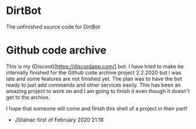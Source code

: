 # DirtBot
 The unfinished source code for DirtBot
 
# Github code archive
 This is my (Discord)[https://discordapp.com/] bot. I have tried to make be internally finished for the Github code archive project 2.2.2020 but I was late and some features are not finished yet.
 The plan was to have the bot ready to just add commands and other services easily. This has been an amazing project to work on and I am going to finish it even though it doesn't get to the archive.
 
 I hope that someone will come and finish this shell of a project in their part!
 
 - JStalnac first of February 2020 21:18